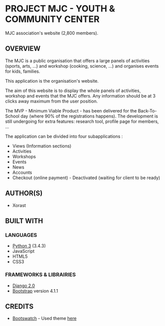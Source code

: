 # PROJECT MJC - YOUTH & COMMUNITY CENTER

MJC association's website (2,800 members).

## OVERVIEW
The MJC is a public organisation that offers a large panels of activities (sports, arts, ...) and workshop (cooking, science, ...) and organises events for kids, families.

This application is the organisation's website.

The aim of this website is to display the whole panels of activities, workshop and events that the MJC offers.
Any information should be at 3 clicks away maximum from the user position.

The MVP - Minimum Viable Product - has been delivered for the Back-To-School day (where 90% of the registrations happens).
The development is still undergoing for extra features: research tool, profile page for members, ...

The application can be divided into four subapplications :
* Views (Information sections)
* Activities
* Workshops
* Events
* News
* Accounts
* Checkout (online payment) - Deactivated (waiting for client to be ready)

    
## AUTHOR(S)
* Xorast


## BUILT WITH
### LANGUAGES
* [Python 3](https://www.python.org/) (3.4.3) 
* JavaScript
* HTML5 
* CSS3

### FRAMEWORKS & LIBRAIRIES
* [Django 2.0](https://www.djangoproject.com/)
* [Bootstrap](https://getbootstrap.com/) version 4.1.1

## CREDITS
* [Bootswatch](https://bootswatch.com/) - Used theme [here](https://bootswatch.com/cerulean/)